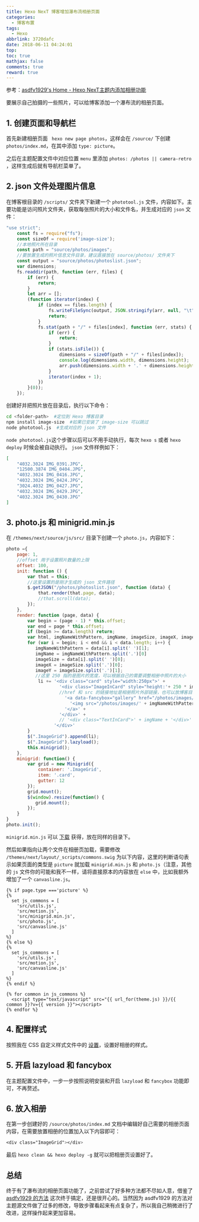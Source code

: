 ```yaml
---
title: Hexo NexT 博客增加瀑布流相册页面
categories:
  - 博客布置
tags:
  - Hexo
abbrlink: 3720dafc
date: 2018-06-11 04:24:01
top:
toc: true
mathjax: false 
comments: true
reward: true
---
```

参考：[asdfv1929's Home - Hexo NexT主题内添加相册功能](https://asdfv1929.github.io/2018/05/26/next-add-photos/)

要展示自己拍摄的一些照片，可以给博客添加一个瀑布流的相册页面。

## 1. 创建页面和导航栏
首先新建相册页面 ` hexo new page photos`，这样会在 `/source/` 下创建 `photos/index.md`，在其中添加 `type: picture`。

之后在主题配置文件中对应位置 `menu` 里添加 `photos: /photos || camera-retro` ，这样生成后就有导航栏菜单了。<!-- more -->

## 2. json 文件处理图片信息
在博客根目录的 `/scripts/` 文件夹下新建一个 `phototool.js` 文件，内容如下。主要功能是访问照片文件夹，获取每张照片的大小和文件名，并生成对应的 `json` 文件：

```js
"use strict";
    const fs = require("fs");
    const sizeOf = require('image-size');
    //本地照片所在目录
    const path = "source/photos/images"; 
    //要放置生成的照片信息文件目录，建议直接放在 source/photos/ 文件夹下
    const output = "source/photos/photoslist.json";
    var dimensions;
    fs.readdir(path, function (err, files) {
        if (err) {
            return;
        }
        let arr = [];
        (function iterator(index) {
            if (index == files.length) {
                fs.writeFileSync(output, JSON.stringify(arr, null, "\t"));
                return;
            }
            fs.stat(path + "/" + files[index], function (err, stats) {
                if (err) {
                    return;
                }
                if (stats.isFile()) {
                    dimensions = sizeOf(path + "/" + files[index]);
                    console.log(dimensions.width, dimensions.height);
                    arr.push(dimensions.width + '.' + dimensions.height + ' ' + files[index]);
                }
                iterator(index + 1);
            })
        }(0));
    });
```

创建好并把照片放在目录后，执行以下命令：

```sh
cd <folder-path>  #定位到 Hexo 博客目录
npm install image-size  #如果已安装了 image-size 可以跳过
node phototool.js  #生成对应的 json 文件
```

`node phototool.js`这个步骤以后可以不用手动执行，每次 `hexo s` 或者 `hexo deploy` 时候会被自动执行。 `json` 文件样例如下：

```json
[
	"4032.3024 IMG_0391.JPG",
	"12500.3874 IMG_0404.JPG",
	"4032.3024 IMG_0416.JPG",
	"4032.3024 IMG_0424.JPG",
	"3024.4032 IMG_0427.JPG",
	"4032.3024 IMG_0429.JPG",
	"4032.3024 IMG_0430.JPG"
]
```

## 3. photo.js 和 minigrid.min.js

在 `/themes/next/source/js/src/` 目录下创建一个 `photo.js`，内容如下：

```js
photo ={
    page: 1,
    //offset 用于设置照片数量的上限
    offset: 100,
    init: function () {
        var that = this;
        //这里设置的是刚才生成的 json 文件路径
        $.getJSON("/photos/photoslist.json", function (data) {
            that.render(that.page, data);
            //that.scroll(data);
        });
    },
    render: function (page, data) {
        var begin = (page - 1) * this.offset;
        var end = page * this.offset;
        if (begin >= data.length) return;
        var html, imgNameWithPattern, imgName, imageSize, imageX, imageY, li = "";
        for (var i = begin; i < end && i < data.length; i++) {
           imgNameWithPattern = data[i].split(' ')[1];
           imgName = imgNameWithPattern.split('.')[0]
           imageSize = data[i].split(' ')[0];
           imageX = imageSize.split('.')[0];
           imageY = imageSize.split('.')[1];
           //这里 250 指的是图片的宽度，可以根据自己的需要调整相册中照片的大小
            li += '<div class="card" style="width:250px">' +
                    '<div class="ImageInCard" style="height:'+ 250 * imageY / imageX + 'px">' +
                    //href 和 src 的链接地址是相册照片外部链接，也可以放博客目录里
                      '<a data-fancybox="gallery" href="/photos/images/' + imgNameWithPattern + '?raw=true" data-caption="' + imgName + '">' +
                        '<img src="/photos/images/' + imgNameWithPattern + '?raw=true"/>' +
                      '</a>' +
                    '</div>' +
                    // '<div class="TextInCard">' + imgName + '</div>' +  //图片下显示文件名作为说明的功能
                  '</div>'
        }
        $(".ImageGrid").append(li);
        $(".ImageGrid").lazyload();
        this.minigrid();
    },
    minigrid: function() {
        var grid = new Minigrid({
            container: '.ImageGrid',
            item: '.card',
            gutter: 12
        });
        grid.mount();
        $(window).resize(function() {
           grid.mount();
        });
    }
}
photo.init();
```
`minigrid.min.js` 可以 [下载](https://unpkg.com/minigrid@3.1.1/dist/minigrid.min.js) 获得，放在同样的目录下。

然后如果指向让两个文件在相册页加载，需要修改 `/themes/next/layout/_scripts/commons.swig` 为以下内容，这里的判断语句表示如果页面的类型是 `picture` 就加载 `minigrid.min.js` 和 `photo.js`（注意，其他的 `js` 文件你的可能和我不一样，请将直接原本的内容放在 `else` 中，比如我额外增加了一个 `canvasline.js`。

```
{% if page.type ==='picture' %}
{%
  set js_commons = [
    'src/utils.js',
    'src/motion.js',
    'src/minigrid.min.js',
    'src/photo.js',
    'src/canvasline.js'
  ]
%}
{% else %}
{%
  set js_commons = [
    'src/utils.js',
    'src/motion.js',
    'src/canvasline.js'
  ]
%}
{% endif %}

{% for common in js_commons %}
  <script type="text/javascript" src="{{ url_for(theme.js) }}/{{ common }}?v={{ version }}"></script>
{% endfor %}

```

## 4. 配置样式
按照我在 CSS 自定义样式文件中的 [设置](https://github.com/dldylan/blog/blob/hexo-source/themes/next/source/css/_custom/custom.styl)，设置好相册的样式。

## 5. 开启 lazyload 和 fancybox
在主题配置文件中，一步一步按照说明安装和开启 `lazyload` 和 `fancybox` 功能即可，不再赘述。

## 6. 放入相册
在第一步创建好的  `/source/photos/index.md` 文档中编辑好自己需要的相册页面内容，在需要放置相册的位置加入以下内容即可：

```css
<div class="ImageGrid"></div>
```

最后 `hexo clean && hexo deploy -g` 就可以把相册页设置好了。


## 总结
终于有了瀑布流的相册页面功能了，之前尝试了好多种方法都不尽如人意，借鉴了 [asdfv1929 的方法](https://asdfv1929.github.io/2018/05/26/next-add-photos/) 这次终于搞定，还是很开心的。当然因为 asdfv1929 的方法对主题源文件做了过多的修改，导致步骤看起来有点复杂了，所以我自己稍微进行了改进，这样操作起来更加容易。